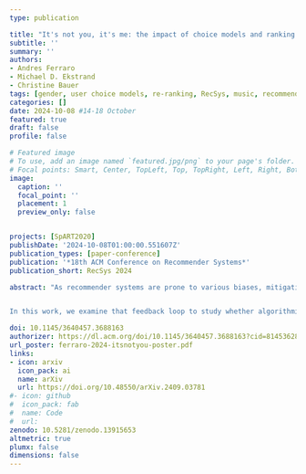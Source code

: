 ```yaml
---
type: publication

title: "It's not you, it's me: the impact of choice models and ranking strategies on gender imbalance in music recommendation"
subtitle: ''
summary: ''
authors:
- Andres Ferraro
- Michael D. Ekstrand
- Christine Bauer
tags: [gender, user choice models, re-ranking, RecSys, music, recommender systems, artists, simulation, bias, fairness]
categories: []
date: 2024-10-08 #14-18 October
featured: true
draft: false
profile: false

# Featured image
# To use, add an image named `featured.jpg/png` to your page's folder.
# Focal points: Smart, Center, TopLeft, Top, TopRight, Left, Right, BottomLeft, Bottom, BottomRight.
image:
  caption: ''
  focal_point: ''
  placement: 1
  preview_only: false


projects: [SpART2020]
publishDate: '2024-10-08T01:00:00.551607Z'
publication_types: [paper-conference]
publication: '*18th ACM Conference on Recommender Systems*'
publication_short: RecSys 2024

abstract: "As recommender systems are prone to various biases, mitigation approaches are needed to ensure that recommendations are fair to various stakeholders. One particular concern in music recommendation is artist gender fairness. Recent work has shown that the gender imbalance in the sector translates to the output of music recommender systems, creating a feedback loop that can reinforce gender biases over time.


In this work, we examine that feedback loop to study whether algorithmic strategies or user behavior are a greater contributor to ongoing improvement (or loss) in fairness as models are repeatedly re-trained on new user feedback data. We simulate user interaction and re-training to investigate the effects of ranking strategies and user choice models on gender fairness metrics. We find re-ranking strategies have a greater effect than user choice models on recommendation fairness over time."

doi: 10.1145/3640457.3688163
authorizer: https://dl.acm.org/doi/10.1145/3640457.3688163?cid=81453628934
url_poster: ferraro-2024-itsnotyou-poster.pdf
links: 
- icon: arxiv
  icon_pack: ai
  name: arXiv
  url: https://doi.org/10.48550/arXiv.2409.03781
#- icon: github
#  icon_pack: fab
#  name: Code
#  url: 
zenodo: 10.5281/zenodo.13915653
altmetric: true
plumx: false
dimensions: false
---
```

